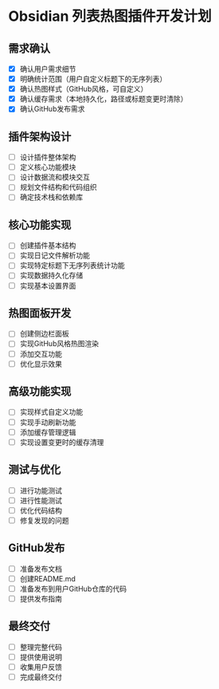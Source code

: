 # Obsidian 列表热图插件开发计划

## 需求确认
- [x] 确认用户需求细节
- [x] 明确统计范围（用户自定义标题下的无序列表）
- [x] 确认热图样式（GitHub风格，可自定义）
- [x] 确认缓存需求（本地持久化，路径或标题变更时清除）
- [x] 确认GitHub发布需求

## 插件架构设计
- [ ] 设计插件整体架构
- [ ] 定义核心功能模块
- [ ] 设计数据流和模块交互
- [ ] 规划文件结构和代码组织
- [ ] 确定技术栈和依赖库

## 核心功能实现
- [ ] 创建插件基本结构
- [ ] 实现日记文件解析功能
- [ ] 实现特定标题下无序列表统计功能
- [ ] 实现数据持久化存储
- [ ] 实现基本设置界面

## 热图面板开发
- [ ] 创建侧边栏面板
- [ ] 实现GitHub风格热图渲染
- [ ] 添加交互功能
- [ ] 优化显示效果

## 高级功能实现
- [ ] 实现样式自定义功能
- [ ] 实现手动刷新功能
- [ ] 添加缓存管理逻辑
- [ ] 实现设置变更时的缓存清理

## 测试与优化
- [ ] 进行功能测试
- [ ] 进行性能测试
- [ ] 优化代码结构
- [ ] 修复发现的问题

## GitHub发布
- [ ] 准备发布文档
- [ ] 创建README.md
- [ ] 准备发布到用户GitHub仓库的代码
- [ ] 提供发布指南

## 最终交付
- [ ] 整理完整代码
- [ ] 提供使用说明
- [ ] 收集用户反馈
- [ ] 完成最终交付
